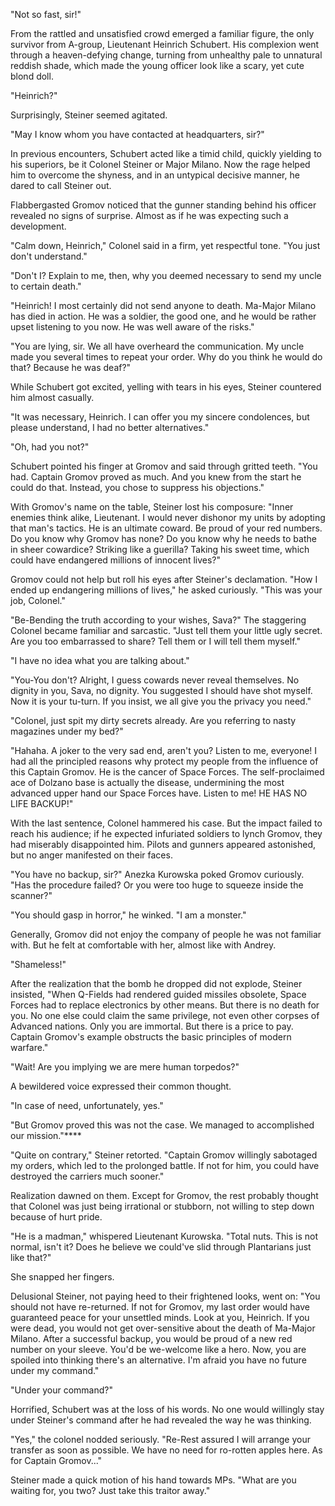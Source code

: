 "Not so fast, sir!"

From the rattled and unsatisfied crowd emerged a familiar figure, the only survivor from A-group, Lieutenant Heinrich Schubert. His complexion went through a heaven-defying change, turning from unhealthy pale to unnatural reddish shade, which made the young officer look like a scary, yet cute blond doll.

"Heinrich?"

Surprisingly, Steiner seemed agitated.

"May I know whom you have contacted at headquarters, sir?"

In previous encounters, Schubert acted like a timid child, quickly yielding to his superiors, be it Colonel Steiner or Major Milano. Now the rage helped him to overcome the shyness, and in an untypical decisive manner, he dared to call Steiner out.

Flabbergasted Gromov noticed that the gunner standing behind his officer revealed no signs of surprise. Almost as if he was expecting such a development.

"Calm down, Heinrich," Colonel said in a firm, yet respectful tone. "You just don't understand."

"Don't I? Explain to me, then, why you deemed necessary to send my uncle to certain death."

"Heinrich! I most certainly did not send anyone to death. Ma-Major Milano has died in action. He was a soldier, the good one, and he would be rather upset listening to you now. He was well aware of the risks."

"You are lying, sir. We all have overheard the communication. My uncle made you several times to repeat your order. Why do you think he would do that? Because he was deaf?"

While Schubert got excited, yelling with tears in his eyes, Steiner countered him almost casually.

"It was necessary, Heinrich. I can offer you my sincere condolences, but please understand, I had no better alternatives."

"Oh, had you not?"

Schubert pointed his finger at Gromov and said through gritted teeth. "You had. Captain Gromov proved as much. And you knew from the start he could do that. Instead, you chose to suppress his objections."

With Gromov's name on the table, Steiner lost his composure: "Inner enemies think alike, Lieutenant. I would never dishonor my units by adopting that man's tactics. He is an ultimate coward. Be proud of your red numbers. Do you know why Gromov has none? Do you know why he needs to bathe in sheer cowardice? Striking like a guerilla? Taking his sweet time, which could have endangered millions of innocent lives?"

Gromov could not help but roll his eyes after Steiner's declamation. "How I ended up endangering millions of lives," he asked curiously. "This was your job, Colonel."

"Be-Bending the truth according to your wishes, Sava?" The staggering Colonel became familiar and sarcastic. "Just tell them your little ugly secret. Are you too embarrassed to share? Tell them or I will tell them myself."

"I have no idea what you are talking about."

"You-You don't? Alright, I guess cowards never reveal themselves. No dignity in you, Sava, no dignity. You suggested I should have shot myself. Now it is your tu-turn. If you insist, we all give you the privacy you need."

"Colonel, just spit my dirty secrets already. Are you referring to nasty magazines under my bed?"

"Hahaha. A joker to the very sad end, aren't you? Listen to me, everyone! I had all the principled reasons why protect my people from the influence of this Captain Gromov. He is the cancer of Space Forces. The self-proclaimed ace of Dolzano base is actually the disease, undermining the most advanced upper hand our Space Forces have. Listen to me! HE HAS NO LIFE BACKUP!"

With the last sentence, Colonel hammered his case. But the impact failed to reach his audience; if he expected infuriated soldiers to lynch Gromov, they had miserably disappointed him. Pilots and gunners appeared astonished, but no anger manifested on their faces.

"You have no backup, sir?" Anezka Kurowska poked Gromov curiously. "Has the procedure failed? Or you were too huge to squeeze inside the scanner?"

"You should gasp in horror," he winked. "I am a monster."

Generally, Gromov did not enjoy the company of people he was not familiar with. But he felt at comfortable with her, almost like with Andrey.

"Shameless!"

After the realization that the bomb he dropped did not explode, Steiner insisted, "When Q-Fields had rendered guided missiles obsolete, Space Forces had to replace electronics by other means. But there is no death for you. No one else could claim the same privilege, not even other corpses of Advanced nations. Only you are immortal. But there is a price to pay. Captain Gromov's example obstructs the basic principles of modern warfare."

"Wait! Are you implying we are mere human torpedos?"

A bewildered voice expressed their common thought.

"In case of need, unfortunately, yes."

"But Gromov proved this was not the case. We managed to accomplished our mission."****

"Quite on contrary," Steiner retorted. "Captain Gromov willingly sabotaged my orders, which led to the prolonged battle. If not for him, you could have destroyed the carriers much sooner."

Realization dawned on them. Except for Gromov, the rest probably thought that Colonel was just being irrational or stubborn, not willing to step down because of hurt pride.

"He is a madman," whispered Lieutenant Kurowska. "Total nuts. This is not normal, isn't it? Does he believe we could've slid through Plantarians just like that?"

She snapped her fingers.

Delusional Steiner, not paying heed to their frightened looks, went on: "You should not have re-returned. If not for Gromov, my last order would have guaranteed peace for your unsettled minds. Look at you, Heinrich. If you were dead, you would not get over-sensitive about the death of Ma-Major Milano. After a successful backup, you would be proud of a new red number on your sleeve. You'd be we-welcome like a hero. Now, you are spoiled into thinking there's an alternative. I'm afraid you have no future under my command."

"Under your command?"

Horrified, Schubert was at the loss of his words. No one would willingly stay under Steiner's command after he had revealed the way he was thinking.

"Yes," the colonel nodded seriously. "Re-Rest assured I will arrange your transfer as soon as possible. We have no need for ro-rotten apples here. As for Captain Gromov..."

Steiner made a quick motion of his hand towards MPs. "What are you waiting for, you two? Just take this traitor away."